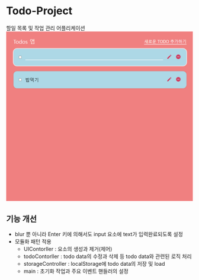 # Todo-Project
할일 목록 및 작업 관리 어플리케이션
<img src="./assets/image/todo_project_main_img.png" alt="project_main_image" style="width=700rem; height=300rem;"/>

## 기능 개선
- blur 뿐 아니라 Enter 키에 의해서도 input 요소에 text가 입력완료되도록 설정
- 모듈화 패턴 적용
    - UIContorller : 요소의 생성과 제거(제어)
    - todoContorller : todo data의 수정과 삭제 등 todo data와 관련된 로직 처리
    - storageController : localStorage에 todo data의 저장 및 load
    - main : 초기화 작업과 주요 이벤트 핸들러의 설정
